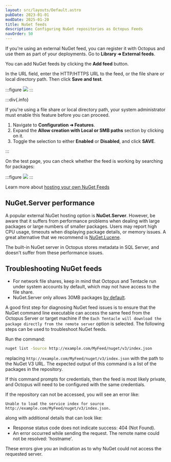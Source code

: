 ```yaml
---
layout: src/layouts/Default.astro
pubDate: 2023-01-01
modDate: 2025-01-20
title: NuGet feeds
description: Configuring NuGet repositories as Octopus Feeds
navOrder: 50
---
```


If you're using an external NuGet feed, you can register it with Octopus and use them as part of your deployments. Go to **Library ➜ External feeds**.

You can add NuGet feeds by clicking the **Add feed** button.

In the URL field, enter the HTTP/HTTPS URL to the feed, or the file share or local directory path. Then click **Save and test**.

:::figure
![](/docs/img/packaging-applications/package-repositories/images/add-external-feed.png)
:::

:::div{.info}

If you're using a file share or local directory path, your system administrator must enable this feature before you can proceed.

1. Navigate to **Configuration ➜ Features**.
2. Expand the **Allow creation with Local or SMB paths** section by clicking on it.
3. Toggle the selection to either **Enabled** or **Disabled**, and click **SAVE**.

:::

On the test page, you can check whether the feed is working by searching for packages:

:::figure
![](/docs/img/packaging-applications/package-repositories/images/external-feed-search.png)
:::

Learn more about [hosting your own NuGet Feeds](https://docs.nuget.org/create/hosting-your-own-nuget-feeds)

## NuGet.Server performance

A popular external NuGet hosting option is **NuGet.Server**. However, be aware that it suffers from performance problems when dealing with large packages or large numbers of smaller packages. Users may report high CPU usage, timeouts when displaying package details, or memory issues. A great alternative that we recommend is [NuGet.Lucene](https://github.com/themotleyfool/NuGet.Lucene).

The built-in NuGet server in Octopus stores metadata in SQL Server, and doesn't suffer from these performance issues.

## Troubleshooting NuGet feeds

- For network file shares, keep in mind that Octopus and Tentacle run under system accounts by default, which may not have access to the file share.
- NuGet.Server only allows 30MB packages [by default](https://help.octopus.com/t/30mb-default-maximum-nuget-package-size/3498).

A good first step for diagnosing NuGet feed issues is to ensure that the NuGet command line executable can access the same feed from the Octopus Server or target machine if the `Each Tentacle will download the package directly from the remote server` option is selected. The following steps can be used to troubleshoot NuGet feeds.

Run the command:

```bash
nuget list -Source http://example.com/MyFeed/nuget/v3/index.json
```

replacing `http://example.com/MyFeed/nuget/v3/index.json` with the path to the NuGet V3 URL. The expected output of this command is a list of the packages in the repository.

If this command prompts for credentials, then the feed is most likely private, and Octopus will need to be configured with the same credentials.

If the repository can not be accessed, you will see an error like:

```text
Unable to load the service index for source http://example.com/MyFeed/nuget/v3/index.json.
```

along with additional details that can look like:

- Response status code does not indicate success: 404 (Not Found).
- An error occurred while sending the request. The remote name could not be resolved: 'hostname'.

These errors give you an indication as to why NuGet could not access the requested server.
